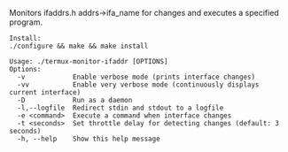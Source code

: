 Monitors ifaddrs.h addrs->ifa_name for changes and executes a specified program.

```
Install: 
./configure && make && make install
```

```
Usage: ./termux-monitor-ifaddr [OPTIONS]
Options:
  -v            Enable verbose mode (prints interface changes)
  -vv           Enable very verbose mode (continuously displays current interface)
  -D            Run as a daemon
  -l,--logfile  Redirect stdin and stdout to a logfile
  -e <command>  Execute a command when interface changes
  -t <seconds>  Set throttle delay for detecting changes (default: 3 seconds)
  -h, --help    Show this help message
```
